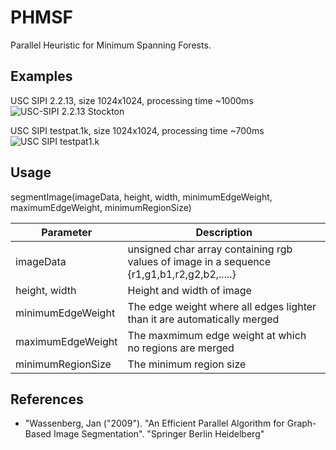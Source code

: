 # PHMSF
Parallel Heuristic for Minimum Spanning Forests.

## Examples

USC SIPI 2.2.13, size 1024x1024, processing time ~1000ms
![USC-SIPI 2.2.13 Stockton](http://i.imgur.com/eMoaxRq.png)


USC SIPI testpat.1k, size 1024x1024, processing time ~700ms
![USC SIPI testpat1.k](http://i.imgur.com/Cr2jXAf.png)

## Usage

segmentImage(imageData, height, width, minimumEdgeWeight, maximumEdgeWeight, minimumRegionSize)

Parameter|Description
---------|----------
imageData|unsigned char array containing rgb values of image in a sequence {r1,g1,b1,r2,g2,b2,.....}
height, width|Height and width of image
minimumEdgeWeight|The edge weight where all edges lighter than it are automatically merged
maximumEdgeWeight|The maxmimum edge weight at which no regions are merged
minimumRegionSize|The minimum region size

## References
* "Wassenberg, Jan ("2009"). "An Efficient Parallel Algorithm for Graph-Based Image Segmentation". "Springer Berlin Heidelberg"
